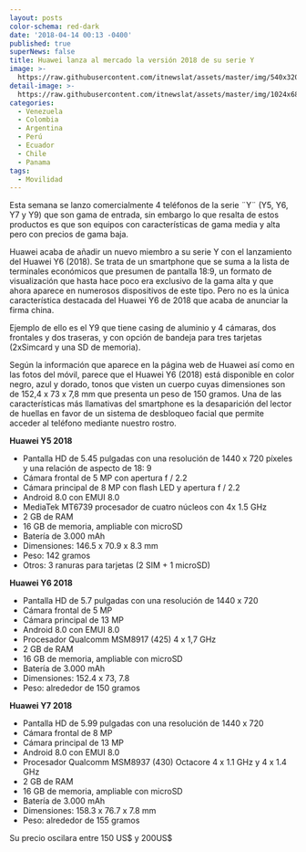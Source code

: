 ```yaml
---
layout: posts
color-schema: red-dark
date: '2018-04-14 00:13 -0400'
published: true
superNews: false
title: Huawei lanza al mercado la versión 2018 de su serie Y
image: >-
  https://raw.githubusercontent.com/itnewslat/assets/master/img/540x320/Serie-Yp.jpg
detail-image: >-
  https://raw.githubusercontent.com/itnewslat/assets/master/img/1024x680/Serie-Yg.jpg
categories:
  - Venezuela
  - Colombia
  - Argentina
  - Perú
  - Ecuador
  - Chile
  - Panama
tags:
  - Movilidad
---
```

Esta semana se lanzo comercialmente 4 teléfonos de la serie ¨Y¨ (Y5, Y6, Y7 y Y9) que son gama de entrada, sin embargo lo que resalta de estos productos es que son equipos con características de gama media y alta pero con precios de gama baja. 

Huawei acaba de añadir un nuevo miembro a su serie Y con el lanzamiento del Huawei Y6 (2018). Se trata de un smartphone que se suma a la lista de terminales económicos que presumen de pantalla 18:9, un formato de visualización que hasta hace poco era exclusivo de la gama alta y que ahora aparece en numerosos dispositivos de este tipo. Pero no es la única característica destacada del Huawei Y6 de 2018 que acaba de anunciar la firma china. 

Ejemplo de ello es el Y9 que tiene casing de aluminio y 4 cámaras, dos frontales y dos traseras, y con opción de bandeja para tres tarjetas (2xSimcard y una SD de memoria).

Según la información que aparece en la página web de Huawei así como en las fotos del móvil, parece que el Huawei Y6 (2018) está disponible en color negro, azul y dorado, tonos que visten un cuerpo cuyas dimensiones son de 152,4 x 73 x 7,8 mm que presenta un peso de 150 gramos. Una de las características más llamativas del smartphone es la desaparición del lector de huellas en favor de un sistema de desbloqueo facial que permite acceder al teléfono mediante nuestro rostro. 

**Huawei Y5 2018**

- Pantalla HD de 5.45 pulgadas con una resolución de 1440 x 720 píxeles y una relación de aspecto de 18: 9
- Cámara frontal de 5 MP con apertura f / 2.2
- Cámara principal de 8 MP con flash LED y apertura f / 2.2
- Android 8.0 con EMUI 8.0
- MediaTek MT6739 procesador de cuatro núcleos con 4x 1.5 GHz
- 2 GB de RAM
- 16 GB de memoria, ampliable con microSD
- Batería de 3.000 mAh
- Dimensiones: 146.5 x 70.9 x 8.3 mm
- Peso: 142 gramos
- Otros: 3 ranuras para tarjetas (2 SIM + 1 microSD)

**Huawei Y6 2018**

- Pantalla HD de 5.7 pulgadas con una resolución de 1440 x 720
- Cámara frontal de 5 MP
- Cámara principal de 13 MP
- Android 8.0 con EMUI 8.0
- Procesador Qualcomm MSM8917 (425) 4 x 1,7 GHz
- 2 GB de RAM
- 16 GB de memoria, ampliable con microSD
- Batería de 3.000 mAh
- Dimensiones: 152.4 x 73, 7.8
- Peso: alrededor de 150 gramos

**Huawei Y7 2018**

- Pantalla HD de 5.99 pulgadas con una resolución de 1440 x 720
- Cámara frontal de 8 MP
- Cámara principal de 13 MP
- Android 8.0 con EMUI 8.0
- Procesador Qualcomm MSM8937 (430) Octacore 4 x 1.1 GHz y 4 x 1.4 GHz
- 2 GB de RAM
- 16 GB de memoria, ampliable con microSD
- Batería de 3.000 mAh
- Dimensiones: 158.3 x 76.7 x 7.8 mm
- Peso: alrededor de 155 gramos

Su precio oscilara entre 150 US$ y 200US$
